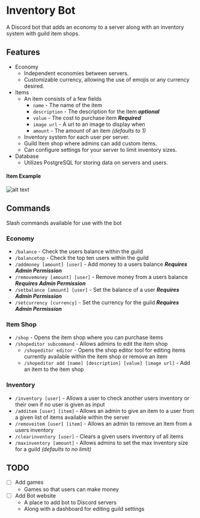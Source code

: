 # Inventory Bot
A Discord bot that adds an economy to a server along with an inventory system with guild item shops.

## Features

  * Economy
    - Independent economies between servers.
    - Customizable currency, allowing the use of emojis or any currency desired.
  * Items
    - An item consists of a few fields
        - ```name``` - The name of the item
        - ```description``` - The description for the item ***optional***
        - ```value``` - The cost to purchase item **_Required_**
        - ```image url``` - A url to an image to display when
        - ```amount``` - The amount of an item *(defaults to 1)*
    - Inventory system for each user per server.
    - Guild Item shop where admins can add custom items.
    - Can configure settings for your server to limit inventory sizes.
  * Database
    - Utilizes PostgreSQL for storing data on servers and users.
#### Item Example
![alt text](https://i.imgur.com/QhRvk6a.png "Item example in Discord")  

## Commands
Slash commands available for use with the bot
### Economy
  * ```/balance``` - Check the users balance within the guild
  * ```/balancetop``` - Check the top ten users within the guild
  * ```/addmoney [amount] [user]``` - Add money to a users balance ***Requires Admin Permission***
  * ```/removemoney [amount] [user]``` - Remove money from a users balance ***Requires Admin Permission***
  * ```/setbalance [amount] [user]``` - Set the balance of a user ***Requires Admin Permission***
  * ```/setcurrency [currency]``` - Set the currency for the guild ***Requires Admin Permission***

### Item Shop
  * ```/shop``` - Opens the item shop where you can purchase items
  * ```/shopeditor subcommand``` - Allows admins to edit the item shop
      - ```/shopeditor editor``` - Opens the shop editor tool for editing items currently available within the item shop or remove an item
      - ```/shopeditor add [name] [description] [value] [image url]``` - Add an item to the item shop
### Inventory
  * ```/inventory [user]``` - Allows a user to check another users inventory or their own if no user is given as input
  * ```/additem [user] [item]``` - Allows an admin to give an item to a user from a given list of items available within the server
  * ```/removeitem [user] [item]``` - Allows an admin to remove an item from a users inventory
  * ```/clearinventory [user]``` - Clears a given users inventory of all items
  * ```/maxinventory [amount]``` - Allows admins to set the max inventory size for a guild *(defaults to no limit)*

## TODO
- [ ] Add games
  - Games so that users can make money
- [ ] Add Bot website
  - A place to add bot to Discord servers
  - Along with a dashboard for editing guild settings
